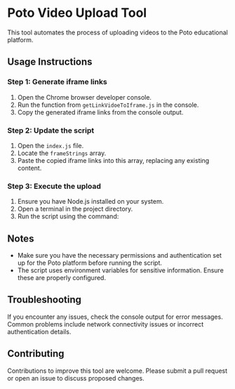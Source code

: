 # Poto Video Upload Tool

This tool automates the process of uploading videos to the Poto educational platform.

## Usage Instructions

### Step 1: Generate iframe links

1. Open the Chrome browser developer console.
2. Run the function from `getLinkVidoeToIframe.js` in the console.
3. Copy the generated iframe links from the console output.

### Step 2: Update the script

1. Open the `index.js` file.
2. Locate the `frameStrings` array.
3. Paste the copied iframe links into this array, replacing any existing content.

### Step 3: Execute the upload

1. Ensure you have Node.js installed on your system.
2. Open a terminal in the project directory.
3. Run the script using the command:

## Notes

- Make sure you have the necessary permissions and authentication set up for the Poto platform before running the script.
- The script uses environment variables for sensitive information. Ensure these are properly configured.

## Troubleshooting

If you encounter any issues, check the console output for error messages. Common problems include network connectivity issues or incorrect authentication details.

## Contributing

Contributions to improve this tool are welcome. Please submit a pull request or open an issue to discuss proposed changes.
